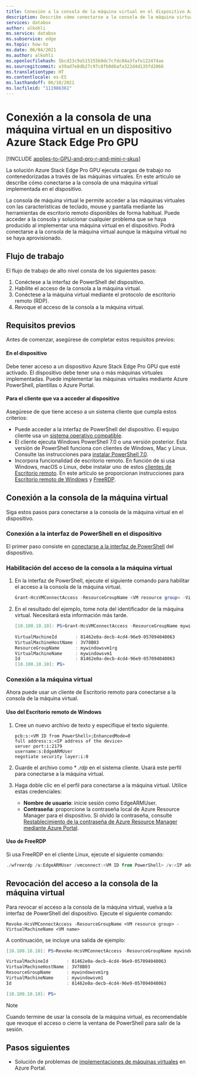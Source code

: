 ```yaml
---
title: Conexión a la consola de la máquina virtual en el dispositivo Azure Stack Edge Pro GPU
description: Describe cómo conectarse a la consola de la máquina virtual para una máquina virtual que se ejecuta en el dispositivo Azure Stack Edge Pro GPU.
services: databox
author: alkohli
ms.service: databox
ms.subservice: edge
ms.topic: how-to
ms.date: 06/04/2021
ms.author: alkohli
ms.openlocfilehash: 5bcd23c9a515155b9dc7cfdc04a3fafe122474ae
ms.sourcegitcommit: e39ad7e8db27c97c8fb0d6afa322d4d135fd2066
ms.translationtype: HT
ms.contentlocale: es-ES
ms.lasthandoff: 06/10/2021
ms.locfileid: "111986361"
---
```

# <a name="connect-to-a-virtual-machine-console-on-an-azure-stack-edge-pro-gpu-device"></a>Conexión a la consola de una máquina virtual en un dispositivo Azure Stack Edge Pro GPU

[!INCLUDE [applies-to-GPU-and-pro-r-and-mini-r-skus](../../includes/azure-stack-edge-applies-to-gpu-pro-r-mini-r-sku.md)]

La solución Azure Stack Edge Pro GPU ejecuta cargas de trabajo no contenedorizadas a través de las máquinas virtuales. En este artículo se describe cómo conectarse a la consola de una máquina virtual implementada en el dispositivo. 

La consola de máquina virtual le permite acceder a las máquinas virtuales con las características de teclado, mouse y pantalla mediante las herramientas de escritorio remoto disponibles de forma habitual. Puede acceder a la consola y solucionar cualquier problema que se haya producido al implementar una máquina virtual en el dispositivo. Podrá conectarse a la consola de la máquina virtual aunque la máquina virtual no se haya aprovisionado.


## <a name="workflow"></a>Flujo de trabajo

El flujo de trabajo de alto nivel consta de los siguientes pasos:

1. Conéctese a la interfaz de PowerShell del dispositivo.
1. Habilite el acceso de la consola a la máquina virtual.
1. Conéctese a la máquina virtual mediante el protocolo de escritorio remoto (RDP).
1. Revoque el acceso de la consola a la máquina virtual.

## <a name="prerequisites"></a>Requisitos previos

Antes de comenzar, asegúrese de completar estos requisitos previos:

#### <a name="for-your-device"></a>En el dispositivo

Debe tener acceso a un dispositivo Azure Stack Edge Pro GPU que esté activado. El dispositivo debe tener una o más máquinas virtuales implementadas. Puede implementar las máquinas virtuales mediante Azure PowerShell, plantillas o Azure Portal.

#### <a name="for-client-accessing-the-device"></a>Para el cliente que va a acceder al dispositivo

Asegúrese de que tiene acceso a un sistema cliente que cumpla estos criterios:

- Puede acceder a la interfaz de PowerShell del dispositivo. El equipo cliente usa un [sistema operativo compatible](azure-stack-edge-gpu-system-requirements.md#supported-os-for-clients-connected-to-device).
- El cliente ejecuta Windows PowerShell 7.0 o una versión posterior. Esta versión de PowerShell funciona con clientes de Windows, Mac y Linux. Consulte las instrucciones para [instalar PowerShell 7.0](/powershell/scripting/whats-new/what-s-new-in-powershell-70?view=powershell-7.1&preserve-view=true).
- Incorpora funcionalidad de escritorio remoto. En función de si usa Windows, macOS o Linux, debe instalar uno de estos [clientes de Escritorio remoto](/windows-server/remote/remote-desktop-services/clients/remote-desktop-clients). En este artículo se proporcionan instrucciones para [Escritorio remoto de Windows](/windows-server/remote/remote-desktop-services/clients/windowsdesktop#install-the-client) y [FreeRDP](https://www.freerdp.com/). <!--Which version of FreeRDP to use?-->


## <a name="connect-to-vm-console"></a>Conexión a la consola de la máquina virtual

Siga estos pasos para conectarse a la consola de la máquina virtual en el dispositivo.

### <a name="connect-to-the-powershell-interface-on-your-device"></a>Conexión a la interfaz de PowerShell en el dispositivo

El primer paso consiste en [conectarse a la interfaz de PowerShell](azure-stack-edge-gpu-connect-powershell-interface.md#connect-to-the-powershell-interface) del dispositivo. 

### <a name="enable-console-access-to-the-vm"></a>Habilitación del acceso de la consola a la máquina virtual

1.  En la interfaz de PowerShell, ejecute el siguiente comando para habilitar el acceso a la consola de la máquina virtual.

    ```powershell
    Grant-HcsVMConnectAccess -ResourceGroupName <VM resource group> -VirtualMachineName <VM name>
    ```
2. En el resultado del ejemplo, tome nota del identificador de la máquina virtual. Necesitará esta información más tarde.

    ```powershell
    [10.100.10.10]: PS>Grant-HcsVMConnectAccess -ResourceGroupName mywindowsvm1rg -VirtualMachineName mywindowsvm1
        
    VirtualMachineId       : 81462e0a-decb-4cd4-96e9-057094040063
    VirtualMachineHostName : 3V78B03
    ResourceGroupName      : mywindowsvm1rg
    VirtualMachineName     : mywindowsvm1
    Id                     : 81462e0a-decb-4cd4-96e9-057094040063
    [10.100.10.10]: PS>
    ```

### <a name="connect-to-the-vm"></a>Conexión a la máquina virtual

Ahora puede usar un cliente de Escritorio remoto para conectarse a la consola de la máquina virtual.

#### <a name="use-windows-remote-desktop"></a>Uso del Escritorio remoto de Windows

1. Cree un nuevo archivo de texto y especifique el texto siguiente.

    ```
    pcb:s:<VM ID from PowerShell>;EnhancedMode=0
    full address:s:<IP address of the device>   
    server port:i:2179
    username:s:EdgeARMUser
    negotiate security layer:i:0
    ```
1. Guarde el archivo como * *.rdp* en el sistema cliente. Usará este perfil para conectarse a la máquina virtual.
1. Haga doble clic en el perfil para conectarse a la máquina virtual. Utilice estas credenciales:

    - **Nombre de usuario**: inicie sesión como EdgeARMUser.
    - **Contraseña**: proporcione la contraseña local de Azure Resource Manager para el dispositivo. Si olvidó la contraseña, consulte [Restablecimiento de la contraseña de Azure Resource Manager mediante Azure Portal](azure-stack-edge-gpu-set-azure-resource-manager-password.md#reset-password-via-the-azure-portal). 

#### <a name="use-freerdp"></a>Uso de FreeRDP

Si usa FreeRDP en el cliente Linux, ejecute el siguiente comando: 

```powershell
./wfreerdp /u:EdgeARMUser /vmconnect:<VM ID from PowerShell> /v:<IP address of the device>
```

## <a name="revoke-vm-console-access"></a>Revocación del acceso a la consola de la máquina virtual

Para revocar el acceso a la consola de la máquina virtual, vuelva a la interfaz de PowerShell del dispositivo. Ejecute el siguiente comando:

```
Revoke-HcsVMConnectAccess -ResourceGroupName <VM resource group> -VirtualMachineName <VM name>
```
A continuación, se incluye una salida de ejemplo:

```powershell
[10.100.10.10]: PS>Revoke-HcsVMConnectAccess -ResourceGroupName mywindowsvm1rg -VirtualMachineName mywindowsvm1

VirtualMachineId       : 81462e0a-decb-4cd4-96e9-057094040063
VirtualMachineHostName : 3V78B03
ResourceGroupName      : mywindowsvm1rg
VirtualMachineName     : mywindowsvm1
Id                     : 81462e0a-decb-4cd4-96e9-057094040063

[10.100.10.10]: PS>
```
> [!NOTE] 
> Cuando termine de usar la consola de la máquina virtual, es recomendable que revoque el acceso o cierre la ventana de PowerShell para salir de la sesión. 

## <a name="next-steps"></a>Pasos siguientes

- Solución de problemas de [implementaciones de máquinas virtuales](azure-stack-edge-gpu-troubleshoot-virtual-machine-provisioning.md) en Azure Portal.
<!--Make "VM guest logs" first link when article is available.-->